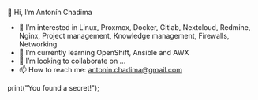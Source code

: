 👋 Hi, I’m Antonín Chadima
- 👀 I’m interested in Linux, Proxmox, Docker, Gitlab, Nextcloud, Redmine, Nginx, Project management, Knowledge management, Firewalls, Networking 
- 🌱 I’m currently learning OpenShift, Ansible and AWX
- 💞️ I’m looking to collaborate on ...
- 📫 How to reach me: antonin.chadima@gmail.com

print("You found a secret!");

